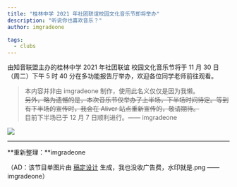 ```yaml
---
title: "桂林中学 2021 年社团联谊校园文化音乐节即将举办"
description: "听说你也喜欢音乐？"
author: imgradeone

tags:
  - clubs
---
```


由知音联盟主办的桂林中学 2021 年社团联谊 校园文化音乐节将于 11 月 30 日（周二）下午 5 时 40 分在多功能报告厅举办，欢迎各位同学老师前往观看。

> 本内容并非由 imgradeone 制作，使用此名义仅仅是因为我懒。  
> ~~另外，略为遗憾的是，本次音乐节仅举办了上半场，下半场时间待定。等到有下半场的宣传时，我会在 Aliver 站点重新宣传的，敬请期待。~~  
> 目前下半场已于 12 月 7 日顺利进行。—— imgradeone

![](https://devswork-glzx.github.io/aliver-images/2021-11-28-musicfes-2021/pic.jpg)

---

**重新整理：**imgradeone

（AD：该节目单图片由 [稿定设计](https://www.gaoding.com/introduction) 生成，我也没收广告费，水印就是.png —— imgradeone）
